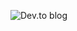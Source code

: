 ![Dev.to blog](https://img.shields.io/badge/dev.to-0A0A0A?style=for-the-badge&logo=dev.to&logoColor=white)
